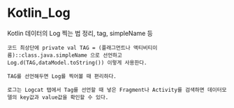 # Kotlin_Log
Kotlin 데이터의 Log 찍는 법 정리, tag, simpleName 등
```
코드 최상단에 private val TAG = (플래그먼트나 액티비티이름)::class.java.simpleName 으로 선언하고
Log.d(TAG,dataModel.toString()) 이렇게 사용한다.

TAG를 선언해두면 Log를 찍어볼 때 편리하다.

로그는 Logcat 탭에서 Tag를 선언할 때 넣은 Fragment나 Activity를 검색하면 데이터모델의 key값과 value값을 확인할 수 있다. 
```
